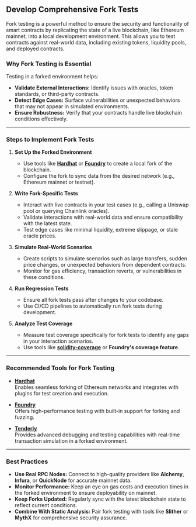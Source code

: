 ## Develop Comprehensive Fork Tests

Fork testing is a powerful method to ensure the security and functionality of smart contracts by replicating the state of a live blockchain, like Ethereum mainnet, into a local development environment. This allows you to test contracts against real-world data, including existing tokens, liquidity pools, and deployed contracts.

### Why Fork Testing is Essential

Testing in a forked environment helps:  
- **Validate External Interactions:** Identify issues with oracles, token standards, or third-party contracts.  
- **Detect Edge Cases:** Surface vulnerabilities or unexpected behaviors that may not appear in simulated environments.  
- **Ensure Robustness:** Verify that your contracts handle live blockchain conditions effectively.

---

### Steps to Implement Fork Tests

1. **Set Up the Forked Environment**  
   - Use tools like **[Hardhat](https://hardhat.org/)** or **[Foundry](https://book.getfoundry.sh/)** to create a local fork of the blockchain.  
   - Configure the fork to sync data from the desired network (e.g., Ethereum mainnet or testnet).  

2. **Write Fork-Specific Tests**  
   - Interact with live contracts in your test cases (e.g., calling a Uniswap pool or querying Chainlink oracles).  
   - Validate interactions with real-world data and ensure compatibility with the latest state.  
   - Test edge cases like minimal liquidity, extreme slippage, or stale oracle prices.  

3. **Simulate Real-World Scenarios**  
   - Create scripts to simulate scenarios such as large transfers, sudden price changes, or unexpected behaviors from dependent contracts.  
   - Monitor for gas efficiency, transaction reverts, or vulnerabilities in these conditions.  

4. **Run Regression Tests**  
   - Ensure all fork tests pass after changes to your codebase.  
   - Use CI/CD pipelines to automatically run fork tests during development.

5. **Analyze Test Coverage**  
   - Measure test coverage specifically for fork tests to identify any gaps in your interaction scenarios.  
   - Use tools like **[solidity-coverage](https://github.com/sc-forks/solidity-coverage)** or **Foundry's coverage feature**.

---

### Recommended Tools for Fork Testing

- **[Hardhat](https://hardhat.org/)**  
  Enables seamless forking of Ethereum networks and integrates with plugins for test creation and execution.  

- **[Foundry](https://book.getfoundry.sh/)**  
  Offers high-performance testing with built-in support for forking and fuzzing.  

- **[Tenderly](https://tenderly.co/)**  
  Provides advanced debugging and testing capabilities with real-time transaction simulation in a forked environment.  

---

### Best Practices

- **Use Real RPC Nodes:** Connect to high-quality providers like **Alchemy**, **Infura**, or **QuickNode** for accurate mainnet data.  
- **Monitor Performance:** Keep an eye on gas costs and execution times in the forked environment to ensure deployability on mainnet.  
- **Keep Forks Updated:** Regularly sync with the latest blockchain state to reflect current conditions.  
- **Combine With Static Analysis:** Pair fork testing with tools like **Slither** or **MythX** for comprehensive security assurance.